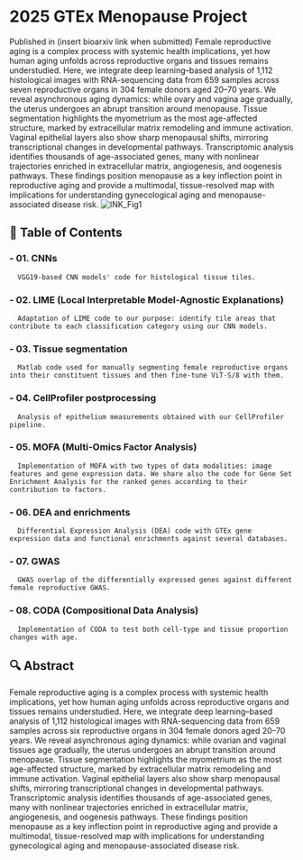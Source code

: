 # 2025 GTEx Menopause Project
Published in (insert bioarxiv link when submitted)
Female reproductive aging is a complex process with systemic health implications, yet how human aging unfolds across reproductive organs and tissues remains understudied. 
Here, we integrate deep learning–based analysis of 1,112 histological images with RNA-sequencing data from 659 samples across seven reproductive organs in 304 female donors aged 20–70
years. We reveal asynchronous aging dynamics: while ovary and vagina age gradually, the uterus undergoes an abrupt transition around menopause. 
Tissue segmentation highlights the myometrium as the most age-affected structure, marked by extracellular matrix remodeling and immune activation. 
Vaginal epithelial layers also show sharp menopausal shifts, mirroring transcriptional changes in developmental pathways. 
Transcriptomic analysis identifies thousands of age-associated genes, many with nonlinear trajectories enriched in extracellular matrix, angiogenesis, and oogenesis pathways. 
These findings position menopause as a key inflection point in reproductive aging and provide a multimodal, tissue-resolved map with implications for understanding gynecological
aging and menopause-associated disease risk.
![INK_Fig1](https://github.com/user-attachments/assets/1a154aca-5eb4-48c8-8883-747c62391474)


## 📝 Table of Contents
### - 01. CNNs
      VGG19-based CNN models' code for histological tissue tiles.
### - 02. LIME (Local Interpretable Model-Agnostic Explanations)
      Adaptation of LIME code to our purpose: identify tile areas that contribute to each classification category using our CNN models.
### - 03. Tissue segmentation
      Matlab code used for manually segmenting female reproductive organs into their constituent tissues and then fine-tune ViT-S/8 with them.
### - 04. CellProfiler postprocessing
      Analysis of epithelium measurements obtained with our CellProfiler pipeline.
### - 05. MOFA (Multi-Omics Factor Analysis)
      Implementation of MOFA with two types of data modalities: image features and gene expression data. We share also the code for Gene Set Enrichment Analysis for the ranked genes according to their contribution to factors.
### - 06. DEA and enrichments 
      Differential Expression Analysis (DEA) code with GTEx gene expression data and functional enrichments against several databases.
### - 07. GWAS
      GWAS overlap of the differentially expressed genes against different female reproductive GWAS.
### - 08. CODA (Compositional Data Analysis)
      Implementation of CODA to test both cell-type and tissue proportion changes with age.

## 🔍 Abstract
Female reproductive aging is a complex process with systemic health implications, yet how human aging unfolds across reproductive organs and tissues remains understudied. Here, we integrate deep learning–based analysis of 1,112 histological images with RNA-sequencing data from 659 samples across six reproductive organs in 304 female donors aged 20–70 years. We reveal asynchronous aging dynamics: while ovarian and vaginal tissues age gradually, the uterus undergoes an abrupt transition around menopause. Tissue segmentation highlights the myometrium as the most age-affected structure, marked by extracellular matrix remodeling and immune activation. Vaginal epithelial layers also show sharp menopausal shifts, mirroring transcriptional changes in developmental pathways. Transcriptomic analysis identifies thousands of age-associated genes, many with nonlinear trajectories enriched in extracellular matrix, angiogenesis, and oogenesis pathways. These findings position menopause as a key inflection point in reproductive aging and provide a multimodal, tissue-resolved map with implications for understanding gynecological aging and menopause-associated disease risk.

